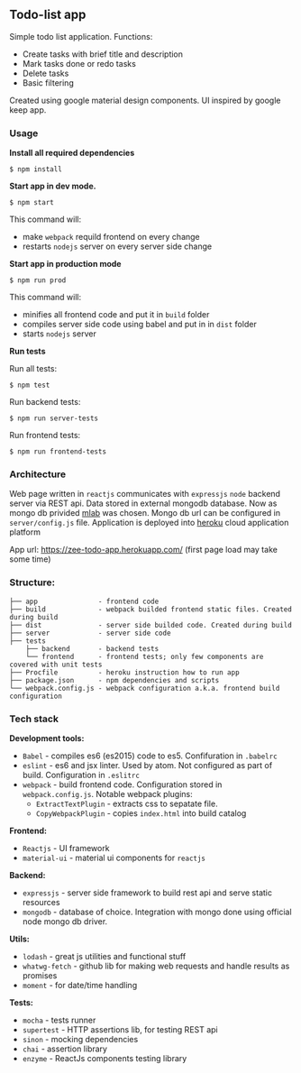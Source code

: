 ## Todo-list app

Simple todo list application.
Functions:
  - Create tasks with brief title and description
  - Mark tasks done or redo tasks
  - Delete tasks
  - Basic filtering

Created using google material design components. UI inspired by google keep app.

### Usage

**Install all required dependencies**
```
$ npm install
```

**Start app in dev mode.**
```
$ npm start
```
This command will:
  - make `webpack` requild frontend on every change
  - restarts `nodejs` server on every server side change


**Start app in production mode**
```
$ npm run prod
```
This command will:
  - minifies all frontend code and put it in `build` folder
  - compiles server side code using babel and put in in `dist` folder
  - starts `nodejs` server

**Run tests**

Run all tests:
```
$ npm test
```
Run backend tests:
```
$ npm run server-tests
```
Run frontend tests:
```
$ npm run frontend-tests
```


### Architecture

Web page written in `reactjs` communicates with `expressjs` `node` backend server via REST api. Data stored in external mongodb database. Now as mongo db privided [mlab](https://mlab.com) was chosen. Mongo db url can be configured in `server/config.js` file. Application is deployed into [heroku](https://www.heroku.com/) cloud application platform

App url: https://zee-todo-app.herokuapp.com/ (first page load may take some time)

### Structure:
```
├── app               - frontend code
├── build             - webpack builded frontend static files. Created during build
├── dist              - server side builded code. Created during build
├── server            - server side code
├── tests             
    ├── backend       - backend tests
    └── frontend      - frontend tests; only few components are covered with unit tests
├── Procfile          - heroku instruction how to run app
├── package.json      - npm dependencies and scripts
└── webpack.config.js - webpack configuration a.k.a. frontend build configuration
```

### Tech stack

**Development tools:**

 - `Babel` - compiles es6 (es2015) code to es5. Confifuration in `.babelrc`
 - `eslint` - es6 and jsx linter. Used by atom. Not configured as part of build. Configuration in `.eslitrc`
 - `webpack` - build frontend code. Configuration stored in `webpack.config.js`. Notable webpack plugins:
   - `ExtractTextPlugin` - extracts css to sepatate file.
   - `CopyWebpackPlugin` - copies `index.html` into build catalog

**Frontend:**
 - `Reactjs` - UI framework
 - `material-ui` - material ui components for `reactjs`

**Backend:**
 - `expressjs` - server side framework to build rest api and serve static resources
 - `mongodb` - database of choice. Integration with mongo done using official node mongo db driver.

**Utils:**
 - `lodash` - great js utilities and functional stuff
 -  `whatwg-fetch` - github lib for making web requests and handle results as promises
 - `moment` - for date/time handling

**Tests:**
 - `mocha` - tests runner
 - `supertest` - HTTP assertions lib, for testing REST api
 - `sinon` - mocking dependencies
 - `chai` - assertion library
 - `enzyme` - ReactJs components testing library

